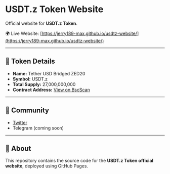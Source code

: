 # USDT.z Token Website

Official website for **USDT.z Token**.

🌍 Live Website: [https://jerry189-max.github.io/usdtz-website/](https://jerry189-max.github.io/usdtz-website/)

---

## 🔹 Token Details
- **Name:** Tether USD Bridged ZED20  
- **Symbol:** USDT.z  
- **Total Supply:** 27,000,000,000  
- **Contract Address:** [View on BscScan](https://bscscan.com/token/0xcd162d0058a56E949F3777438616782AE62D5B18)  
---

## 🔹 Community
- [Twitter](https://x.com/jerrymr22340)  
- Telegram (coming soon)  

---

## 📌 About
This repository contains the source code for the **USDT.z Token official website**, deployed using GitHub Pages.
